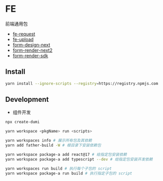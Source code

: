 # FE

前端通用包

- [fe-request](./packages/fe-request/README.md)
- [fe-upload](./packages/fe-upload/README.md)
- [form-design-next](./packages/form-design-next/README.md)
- [form-render-next2](./packages/form-render-next2/README.md)
- [form-render-sdk](./packages/form-render-sdk/README.md)

## Install

```sh
yarn install --ignore-scripts --registry=https://registry.npmjs.com
```

## Development

- 组件开发

```sh
npx create-dumi
```

```sh
yarn workspace <pkgName> run <scripts>
```

```sh
yarn workspaces info # 展示所有包及其依赖
yarn add father-build -W # 根目录下安装依赖包

yarn workspace package-a add react@17 # 给指定包安装依赖
yarn workspace package-a add typescript --dev # 给指定包安装开发依赖

yarn workspaces run build # 执行每个子包的 script
yarn workspace package-a run build # 执行指定子包的 script
```
